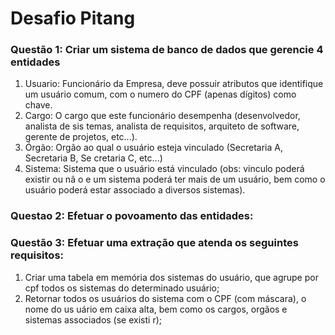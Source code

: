 # Desafio Pitang

### Questão 1: Criar um sistema de banco de dados que gerencie 4 entidades
1. Usuario: Funcionário da Empresa, deve possuir atributos que identifique um
usuário comum, com o numero do CPF (apenas dígitos) como chave.
1. Cargo: O cargo que este funcionário desempenha (desenvolvedor, analista de sis
temas, analista de requisitos, arquiteto de software, gerente de projetos, etc...).
1. Órgão: Orgão ao qual o usuário esteja vinculado (Secretaria A, Secretaria B, Se
cretaria C, etc...)
1. Sistema: Sistema que o usuário está vinculado (obs: vinculo poderá existir ou nã
o e um sistema poderá ter mais de um usuário, bem como o usuário poderá estar
associado a diversos sistemas).


### Questao 2: Efetuar o povoamento das entidades:

### Questão 3: Efetuar uma extração que atenda os seguintes requisitos:
1. Criar uma tabela em memória dos sistemas do usuário, que agrupe por cpf todos
os sistemas do determinado usuário;
1. Retornar todos os usuários do sistema com o CPF (com máscara), o nome do us
uário em caixa alta, bem como os cargos, orgãos e sistemas associados (se existi
r);
